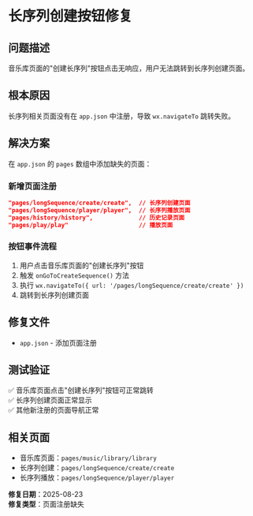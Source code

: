 # 长序列创建按钮修复

## 问题描述
音乐库页面的"创建长序列"按钮点击无响应，用户无法跳转到长序列创建页面。

## 根本原因
长序列相关页面没有在 `app.json` 中注册，导致 `wx.navigateTo` 跳转失败。

## 解决方案
在 `app.json` 的 `pages` 数组中添加缺失的页面：

### 新增页面注册
```json
"pages/longSequence/create/create",  // 长序列创建页面
"pages/longSequence/player/player",  // 长序列播放页面
"pages/history/history",             // 历史记录页面
"pages/play/play"                    // 播放页面
```

### 按钮事件流程
1. 用户点击音乐库页面的"创建长序列"按钮
2. 触发 `onGoToCreateSequence()` 方法
3. 执行 `wx.navigateTo({ url: '/pages/longSequence/create/create' })`
4. 跳转到长序列创建页面

## 修复文件
- `app.json` - 添加页面注册

## 测试验证
✅ 音乐库页面点击"创建长序列"按钮可正常跳转  
✅ 长序列创建页面正常显示  
✅ 其他新注册的页面导航正常  

## 相关页面
- 音乐库页面：`pages/music/library/library`
- 长序列创建：`pages/longSequence/create/create`
- 长序列播放：`pages/longSequence/player/player`

**修复日期**：2025-08-23  
**修复类型**：页面注册缺失
